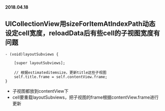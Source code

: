 **2018.04.18**

## UICollectionView用sizeForItemAtIndexPath动态设定cell宽度，reloadData后有些cell的子视图宽度有问题

```
- (void)layoutSubviews {
    
    [super layoutSubviews];
    
    // 根据estimateditemsize，更新title这些子视图
    self.title.frame = self.contentView.frame;
}
```
* 子视图都放到contentView下
* cell要重载layoutSubviews，把子视图的frame根据contentView.frame进行更新


